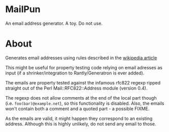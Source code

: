 # MailPun

An email address generator. A toy. Do not use.

# About

Generates email addresses using rules described
in the [wikipedia article](http://en.wikipedia.org/wiki/Email_address#Syntax)

This might be useful for property testing code relying on email adresses as
input (if a shrinker/integration to Rantly/Generatron is ever added).

The emails are property tested against the infamous rfc822 regexp ripped
straight out of the Perl Mail::RFC822::Address module (version 0.4).

The regexp does not allow comments at the end of the local part though (i.e.
``foo(bar)@example.net``), so this functionality is disabled. Also, the emails
won't contain both a comment and a quoted part - a possible FIXME.

As the emails are valid, it might happen they correspond to an existing
address. Although this is highly unlikely, do not send any email to those.
